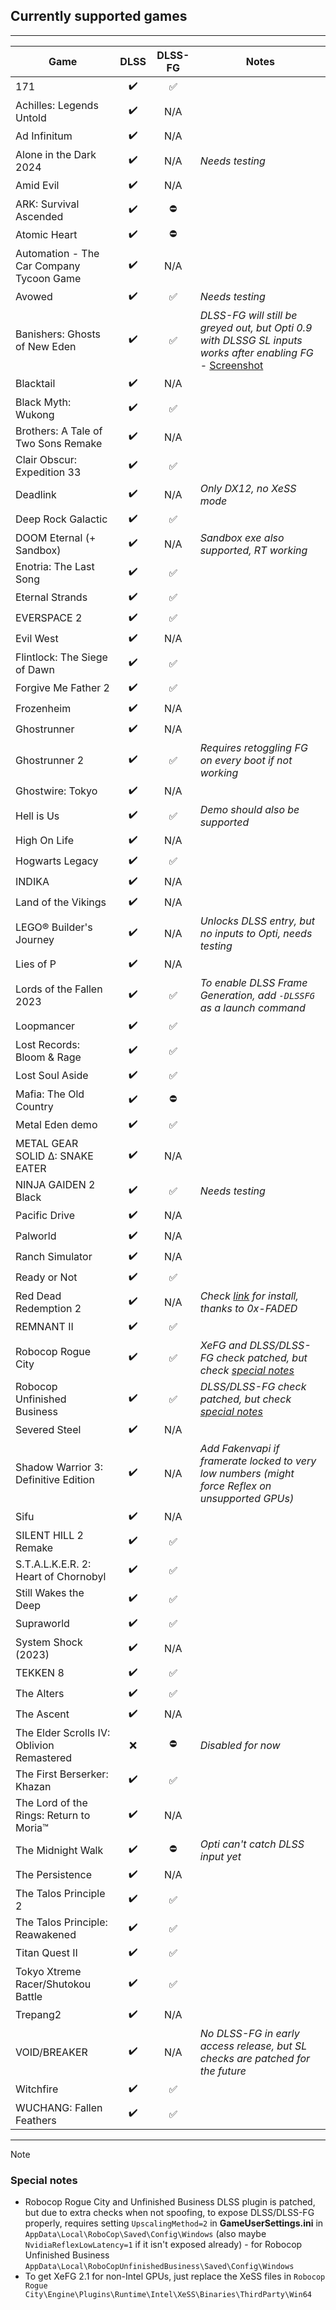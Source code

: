 ## Currently supported games

---

<!--
TEMPLATE FOR NEW ENTRIES
| GAME NAME           | ✔️/❌ | ✅/⛔ | Notes go here                | 
-->

| Game | DLSS | DLSS-FG | Notes  |
| ---- | :--: | :-----: | ------ |
| 171 | ✔️ | ✅ |  |
| Achilles: Legends Untold | ✔️ | N/A |  |
| Ad Infinitum | ✔️ | N/A |  |
| Alone in the Dark 2024 | ✔️ | N/A | _Needs testing_ |
| Amid Evil | ✔️ | N/A |  |
| ARK: Survival Ascended | ✔️ | ⛔ |  |
| Atomic Heart | ✔️ | ⛔ |  |
| Automation - The Car Company Tycoon Game | ✔️ | N/A |  |
| Avowed | ✔️ | ✅ | _Needs testing_ |
| Banishers: Ghosts of New Eden | ✔️ | ✅ | _DLSS-FG will still be greyed out, but Opti 0.9 with DLSSG SL inputs works after enabling FG_ - [Screenshot](https://i.ibb.co/YFg36zfm/Banishers-Ghosts-of-New-Eden-2025-08-27-14-35.png) |
| Blacktail | ✔️ | N/A |  |
| Black Myth: Wukong | ✔️ | ✅ |  |
| Brothers: A Tale of Two Sons Remake | ✔️ | N/A |  |
| Clair Obscur: Expedition 33 | ✔️ | ✅ |  |
| Deadlink | ✔️ | N/A | _Only DX12, no XeSS mode_ |
| Deep Rock Galactic | ✔️ | ✅ |  |
| DOOM Eternal (+ Sandbox) | ✔️ | N/A | _Sandbox exe also supported, RT working_ |
| Enotria: The Last Song | ✔️ | ✅ |  |
| Eternal Strands | ✔️ | ✅ |  |
| EVERSPACE 2 | ✔️ | ✅ |  |
| Evil West | ✔️ | N/A |  |
| Flintlock: The Siege of Dawn | ✔️ | ✅ |  |
| Forgive Me Father 2 | ✔️ | ✅ |  |
| Frozenheim | ✔️ | N/A |  |
| Ghostrunner | ✔️ | N/A |  |
| Ghostrunner 2 | ✔️ | ✅ | _Requires retoggling FG on every boot if not working_ |
| Ghostwire: Tokyo | ✔️ | N/A |  |
| Hell is Us | ✔️ | ✅ | _Demo should also be supported_ |
| High On Life | ✔️ | N/A |  |
| Hogwarts Legacy | ✔️ | ✅ |  |
| INDIKA | ✔️ | N/A |  |
| Land of the Vikings | ✔️ | N/A |  |
| LEGO® Builder's Journey | ✔️ | N/A | _Unlocks DLSS entry, but no inputs to Opti, needs testing_ |
| Lies of P | ✔️ | N/A |  |
| Lords of the Fallen 2023 | ✔️ | ✅ | _To enable DLSS Frame Generation, add `-DLSSFG` as a launch command_ |
| Loopmancer | ✔️ | ✅ |  |
| Lost Records: Bloom & Rage | ✔️ | ✅ |  |
| Lost Soul Aside | ✔️ | ✅ |  |
| Mafia: The Old Country | ✔️ | ⛔ |  |
| Metal Eden demo | ✔️ | ✅ |  |
| METAL GEAR SOLID Δ: SNAKE EATER | ✔️ | N/A |  |
| NINJA GAIDEN 2 Black | ✔️ | ✅ | _Needs testing_ |
| Pacific Drive | ✔️ | N/A |  |
| Palworld | ✔️ | N/A |  |
| Ranch Simulator | ✔️ | N/A |  |
| Ready or Not | ✔️ | ✅ |  |
| Red Dead Redemption 2 | ✔️ | N/A | _Check [link](https://github.com/optiscaler/OptiScaler/issues/388#issuecomment-3173010106) for install, thanks to 0x-FADED_ |
| REMNANT II | ✔️ | ✅ |  |
| Robocop Rogue City | ✔️ | ✅ | _XeFG and DLSS/DLSS-FG check patched, but check [special notes](#special-notes)_ |
| Robocop Unfinished Business | ✔️ | ✅ | _DLSS/DLSS-FG check patched, but check [special notes](#special-notes)_ |
| Severed Steel | ✔️ | N/A |  |
| Shadow Warrior 3: Definitive Edition | ✔️ | N/A | _Add Fakenvapi if framerate locked to very low numbers (might force Reflex on unsupported GPUs)_ |
| Sifu | ✔️ | N/A |  |
| SILENT HILL 2 Remake | ✔️ | ✅ |  |
| S.T.A.L.K.E.R. 2: Heart of Chornobyl | ✔️ | ✅ |  |
| Still Wakes the Deep | ✔️ | ✅ |  |
| Supraworld | ✔️ | ✅ |  |
| System Shock (2023) | ✔️ | N/A |  |
| TEKKEN 8 | ✔️ | ✅ |  |
| The Alters | ✔️ | ✅ |  |
| The Ascent | ✔️ | N/A |  |
| The Elder Scrolls IV: Oblivion Remastered | ❌ | ⛔ | _Disabled for now_ |
| The First Berserker: Khazan | ✔️ | ✅ |  |
| The Lord of the Rings: Return to Moria™ | ✔️ | N/A |  |
| The Midnight Walk | ✔️ | ⛔ | _Opti can't catch DLSS input yet_ |
| The Persistence | ✔️ | N/A |  |
| The Talos Principle 2 | ✔️ | ✅ |  |
| The Talos Principle: Reawakened | ✔️ | ✅ |  |
| Titan Quest II | ✔️ | ✅ |  |
| Tokyo Xtreme Racer/Shutokou Battle | ✔️ | ✅ |  |
| Trepang2 | ✔️ | N/A |  |
| VOID/BREAKER | ✔️ | N/A | _No DLSS-FG in early access release, but SL checks are patched for the future_ |
| Witchfire | ✔️ | ✅ |  |
| WUCHANG: Fallen Feathers | ✔️ | ✅ |  |

---

> [!NOTE]
> ### Special notes
> * Robocop Rogue City and Unfinished Business DLSS plugin is patched, but due to extra checks when not spoofing, to expose DLSS/DLSS-FG properly, requires setting `UpscalingMethod=2` in **GameUserSettings.ini** in `AppData\Local\RoboCop\Saved\Config\Windows` (also maybe `NvidiaReflexLowLatency=1` if it isn't exposed already) - for Robocop Unfinished Business `AppData\Local\RoboCopUnfinishedBusiness\Saved\Config\Windows`  
> * To get XeFG 2.1 for non-Intel GPUs, just replace the XeSS files in `Robocop Rogue City\Engine\Plugins\Runtime\Intel\XeSS\Binaries\ThirdParty\Win64`  
